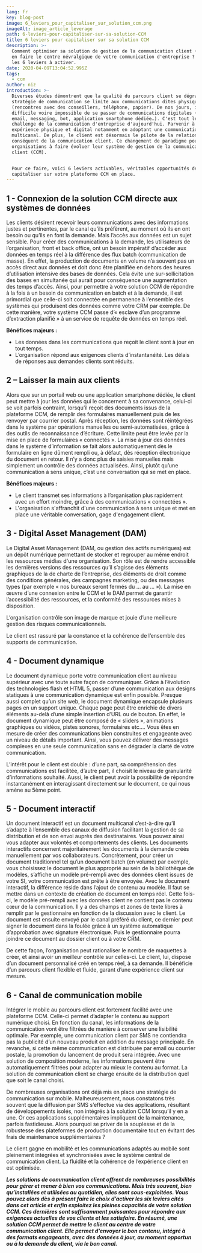 ```yaml
---
lang: fr
key: blog-post
image: 6_leviers_pour_capitaliser_sur_solution_ccm.png
imageAlt: image_article_leverage
path: 6-leviers-pour-capitaliser-sur-sa-solution-CCM
title: 6 leviers pour capitaliser sur sa solution CCM
description: >-
  Comment optimiser sa solution de gestion de la communication client (CCM) pour
  en faire le centre névralgique de votre communication d'entreprise ? Découvrez
  les 6 leviers à activer. 
date: 2020-04-09T13:04:52.995Z
tags:
  - ccm
author: niz
introduction: >-
  Diverses études démontrent que la qualité du parcours client se dégrade si la
  stratégie de communication se limite aux communications dites physiques
  (rencontres avec des conseillers, téléphone, papier). De nos jours, il semble
  difficile voire impossible de se passer de communications digitales (site web,
  email, messaging, bot, application smartphone dédiée…). C'est tout le
  challenge de la communication d'entreprise d'aujourd'hui. Parvenir à lier
  expérience physique et digital notamment en adoptant une communication
  multicanal. De plus, le client est désormais le pilote de la relation, et par
  conséquent de la communication client. Ce changement de paradigme pousse les
  organisations à faire évoluer leur système de gestion de la communication
  client (CCM).


  Pour ce faire, voici 6 leviers activables, véritables opportunités de
  capitaliser sur votre plateforme CCM en place.
---
```

## 1 - Connexion de la solution CCM directe aux systèmes de données

Les clients désirent recevoir leurs communications avec des informations justes et pertinentes, par le canal qu’ils préfèrent, au moment où ils en ont besoin ou qu’ils en font la demande. Mais l’accès aux données est un sujet sensible. Pour créer des communications à la demande, les utilisateurs de l’organisation, front et back office, ont un besoin impératif d’accéder aux données en temps réel à la différence des flux batch (communication de masse). En effet, la production de documents en volume n’a souvent pas un accès direct aux données et doit donc être planifiée en dehors des heures d’utilisation intensive des bases de données. Cela évite une sur-sollicitation des bases en simultanée qui aurait pour conséquence une augmentation des temps d’accès. Ainsi, pour permettre à votre solution CCM de répondre à la fois à un besoin de communication en batch et à la demande, il est primordial que celle-ci soit connectée en permanence à l’ensemble des systèmes qui produisent des données comme votre CRM par exemple. De cette manière, votre système CCM passe d’« esclave d’un programme d’extraction planifié » à un service de requête de données en temps réel.

**Bénéfices majeurs :**

* Les données dans les communications que reçoit le client sont à jour en tout temps. 
* L’organisation répond aux exigences clients d’instantanéité. Les délais de réponses aux demandes clients sont réduits.

## 2 – Laisser la main aux clients

Alors que sur un portail web ou une application smartphone dédiée, le client peut mettre à jour les données qui le concernent à sa convenance, celui-ci se voit parfois contraint, lorsqu’il reçoit des documents issus de la plateforme CCM, de remplir des formulaires manuellement puis de les renvoyer par courrier postal. Après réception, les données sont réintégrées dans le système par opérations manuelles ou semi-automatisées, grâce à des outils de reconnaissance d’écriture. Cette limite peut être levée par la mise en place de formulaires « connectés ». La mise à jour des données dans le système d’information se fait alors automatiquement dès le formulaire en ligne dûment rempli ou, à défaut, dès réception électronique du document en retour. Il n’y a donc plus de saisies manuelles mais simplement un contrôle des données actualisées. Ainsi, plutôt qu’une communication à sens unique, c’est une conversation qui se met en place.

**Bénéfices majeurs :** 

* Le client transmet ses informations à l’organisation plus rapidement avec un effort moindre, grâce à des communications « connectées ».
* L'organisation s'affranchit d'une communication à sens unique et met en place une véritable conversation, gage d'engagement client.

## 3 - Digital Asset Management (DAM)

Le Digital Asset Management (DAM, ou gestion des actifs numériques) est un dépôt numérique permettant de stocker et regrouper au même endroit les ressources médias d'une organisation. Son rôle est de rendre accessible les dernières versions des ressources qu’il s’agisse des éléments graphiques de la de charte de l’entreprise, des éléments de droit comme des conditions générales, des campagnes marketing, ou des messages types (par exemple « nos bureaux seront fermés du … au … »). La mise en œuvre d’une connexion entre le CCM et le DAM permet de garantir l’accessibilité des ressources, et la conformité des ressources mises à disposition.

L’organisation contrôle son image de marque et jouie d’une meilleure gestion des risques communicationnels.

Le client est rassuré par la constance et la cohérence de l’ensemble des supports de communication.

## 4 - Document dynamique

Le document dynamique porte votre communication client au niveau supérieur avec une toute autre façon de communiquer. Grâce à l’évolution des technologies flash et HTML 5, passer d’une communication aux designs statiques à une communication dynamique est enfin possible. Presque aussi complet qu’un site web, le document dynamique encapsule plusieurs pages en un support unique. Chaque page peut être enrichie de divers éléments au-delà d’une simple insertion d’URL ou de bouton. En effet, le document dynamique peut être composé de « sliders », animations graphiques ou vidéos, pistes sonores, formulaires etc.... Vous êtes en mesure de créer des communications bien construites et engageante avec un niveau de détails important. Ainsi, vous pouvez délivrer des messages complexes en une seule communication sans en dégrader la clarté de votre communication.

L’intérêt pour le client est double : d’une part, sa compréhension des communications est facilitée, d’autre part, il choisit le niveau de granularité d’informations souhaité. Aussi, le client peut avoir la possibilité de répondre instantanément en interagissant directement sur le document, ce qui nous amène au 5ème point.

## 5 - Document interactif

Un document interactif est un document multicanal c’est-à-dire qu’il s’adapte à l’ensemble des canaux de diffusion facilitant la gestion de sa distribution et de son envoi auprès des destinataires. Vous pouvez ainsi vous adapter aux volontés et comportements des clients. Les documents interactifs concernent majoritairement les documents à la demande créés manuellement par vos collaborateurs. Concrètement, pour créer un document traditionnel tel qu’un document batch (en volume) par exemple, vous choisissez le document le plus approprié au sein de la bibliothèque de modèles, s’affiche un modèle pré-rempli avec des données client issues de votre SI, votre communication est prête à être envoyée. Avec le document interactif, la différence réside dans l’ajout de contenu au modèle. Il faut se mettre dans un contexte de création de document en temps réel. Cette fois-ci, le modèle pré-rempli avec les données client ne contient pas le contenu cœur de la communication. Il y a des champs et zones de texte libres à remplir par le gestionnaire en fonction de la discussion avec le client. Le document est ensuite envoyé par le canal préféré du client, ce dernier peut signer le document dans la foulée grâce à un système automatique d’approbation avec signature électronique. Puis le gestionnaire pourra joindre ce document au dossier client ou à votre CRM.

De cette façon, l’organisation peut rationaliser le nombre de maquettes à créer, et ainsi avoir un meilleur contrôle sur celles-ci. Le client, lui, dispose d’un document personnalisé créé en temps réel, à sa demande. Il bénéficie d’un parcours client flexible et fluide, garant d’une expérience client sur mesure.

## 6 - Canal de communication mobile

Intégrer le mobile au parcours client est fortement facilité avec une plateforme CCM. Celle-ci permet d’adapter le contenu au support numérique choisi. En fonction du canal, les informations de la communication vont être filtrées de manière à conserver une lisibilité optimale. Par exemple, une communication client par SMS ne contiendra pas la publicité d’un nouveau produit en addition du message principale. En revanche, si cette même communication est distribuée par email ou courrier postale, la promotion du lancement de produit sera intégrée. Avec une solution de composition moderne, les informations peuvent être automatiquement filtrées pour adapter au mieux le contenu au format. La solution de communication client se charge ensuite de la distribution quel que soit le canal choisi.

De nombreuses organisations ont déjà mis en place une stratégie de communication sur mobile. Malheureusement, nous constatons très souvent que la diffusion par SMS s’effectue via des applications, résultant de développements isolés, non intégrés à la solution CCM lorsqu’il y en a une. Or ces applications supplémentaires impliquent de la maintenance, parfois fastidieuse. Alors pourquoi se priver de la souplesse et de la robustesse des plateformes de production documentaire tout en évitant des frais de maintenance supplémentaires ?

Le client gagne en mobilité et les communications adaptés au mobile sont pleinement intégrées et synchronisées avec le système central de communication client. La fluidité et la cohérence de l’expérience client en est optimisée.



***Les solutions de communication client offrent de nombreuses possibilités pour gérer et mener à bien vos communications. Mais très souvent, bien qu’installées et utilisées au quotidien, elles sont sous-exploitées. Vous pouvez alors dès à présent faire le choix d’activer les six leviers cités dans cet article et enfin exploitez les pleines capacités de votre solution CCM. Ces dernières sont suffisamment puissantes pour répondre aux exigences actuelles de vos clients et les satisfaire. En résumé, une solution CCM permet de mettre le client au centre de votre communication client. Elle permet d’envoyer le bon contenu, intégré à des formats engageants, avec des données à jour, au moment opportun ou à la demande du client, via le bon canal.***